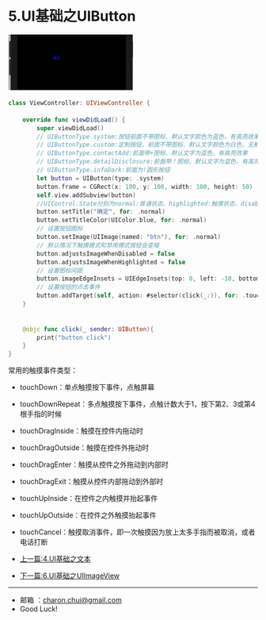 5.UI基础之UIButton
===

<img src="https://github.com/CharonChui/Pictures/blob/master/ios_uibutton.png" width="50%" height="50%" />

```swift
class ViewController: UIViewController {
    
    override func viewDidLoad() {
        super.viewDidLoad()
        // UIButtonType.system:按钮前面不带图标、默认文字颜色为蓝色，有高亮效果
        // UIButtonType.custom:定制按钮，前面不带图标、默认文字颜色为白色，无触摸时高亮效果
        // UIButtonType.contactAdd:前面带+图标、默认文字为蓝色，有高亮效果
        // UIButtonType.detailDisclosure:前面带！图标、默认文字为蓝色，有高亮效果
        // UIButtonType.infoDark:前面为!圆形按钮
        let button = UIButton(type: .system)
        button.frame = CGRect(x: 100, y: 100, width: 100, height: 50)
        self.view.addSubview(button)
        //UIControl.State分别为normal:普通状态、highlighted:触摸状态、disable:禁用状态
        button.setTitle("确定", for: .normal)
        button.setTitleColor(UIColor.blue, for: .normal)
        // 设置按钮图标
        button.setImage(UIImage(named: "btn"), for: .normal)
        // 默认情况下触摸模式和禁用模式按钮会变暗
        button.adjustsImageWhenDisabled = false
        button.adjustsImageWhenHighlighted = false
        // 设置图标间距
        button.imageEdgeInsets = UIEdgeInsets(top: 0, left: -10, bottom: 0, right: 0)
        // 设置按钮的点击事件
        button.addTarget(self, action: #selector(click(_:)), for: .touchUpInside)
    }
    
    
    @objc func click(_ sender: UIButton){
        print("button click")
    }
}
```

常用的触摸事件类型：

- touchDown：单点触摸按下事件，点触屏幕      
- touchDownRepeat：多点触摸按下事件，点触计数大于1，按下第2、3或第4根手指的时候
- touchDragInside：触摸在控件内拖动时
- touchDragOutside：触摸在控件外拖动时
- touchDragEnter：触摸从控件之外拖动到内部时
- touchDragExit：触摸从控件内部拖动到外部时
- touchUpInside：在控件之内触摸并抬起事件
- touchUpOutside：在控件之外触摸抬起事件
- touchCancel：触摸取消事件，即一次触摸因为放上太多手指而被取消，或者电话打断



- [上一篇:4.UI基础之文本](https://github.com/CharonChui/iOSStudyNote/blob/master/iOS%E5%BC%80%E5%8F%91%E5%9F%BA%E7%A1%80/4.UI%E5%9F%BA%E7%A1%80%E4%B9%8B%E6%96%87%E6%9C%AC.md)
- [下一篇:6.UI基础之UIImageView](https://github.com/CharonChui/iOSStudyNote/blob/master/iOS%E5%BC%80%E5%8F%91%E5%9F%BA%E7%A1%80/6.UI%E5%9F%BA%E7%A1%80%E4%B9%8BUIImageView.md)


---

- 邮箱 ：charon.chui@gmail.com  
- Good Luck! 
